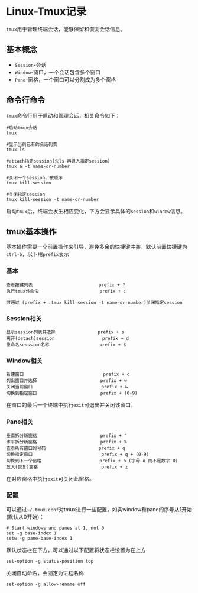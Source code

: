 # Linux-Tmux记录
`tmux`用于管理终端会话，能够保留和恢复会话信息。

## 基本概念
- `Session`-会话
- `Window`-窗口，一个会话包含多个窗口
- `Pane`-窗格，一个窗口可以分割成为多个窗格


## 命令行命令
`tmux`命令行用于启动和管理会话，相关命令如下：
```
#启动tmux会话
tmux

#显示当前已有的会话列表
tmux ls

#attach指定session(先ls 再进入指定session)
tmux a -t name-or-number

#关闭一个session，按顺序
tmux kill-session

#关闭指定session
tmux kill-session -t name-or-number
```

启动`tmux`后，终端会发生相应变化，下方会显示具体的`session`和`window`信息。

## tmux基本操作
基本操作需要一个前置操作来引导，避免多余的快捷键冲突，默认前置快捷键为`ctrl-b`，以下用`prefix`表示

### 基本
```
查看按键列表                         prefix + ?  
执行tmux外命令                       prefix + :

可通过 (prefix + :tmux kill-session -t name-or-number)关闭指定session
```
### Session相关
```
显示session列表并选择                prefix + s
离开(detach)session                  prefix + d
重命名sesssion名称                   prefix + $
```

### Window相关
```
新建窗口                              prefix + c
列出窗口并选择                        prefix + w
关闭当前窗口                          prefix + &
切换到指定窗口                        prefix + (0-9)
```
在窗口的最后一个终端中执行`exit`可退出并关闭该窗口。

### Pane相关
```
垂直拆分新窗格                        prefix + "
水平拆分新窗格                        prefix + %
查看所有窗口的号码                    prefix + q
切换指定窗口                          prefix + q + (0-9)
切换到下一个窗格                      prefix + o (字母 o 而不是数字 0)
放大(恢复)窗格                        prefix + z
```
在对应窗格中执行`exit`可关闭此窗格。

### 配置
可以通过`~/.tmux.conf`对tmux进行一些配置，如实window和pane的序号从1开始(默认从0开始)：

```
# Start windows and panes at 1, not 0
set -g base-index 1
setw -g pane-base-index 1
```

默认状态栏在下方，可以通过以下配置将状态栏设置为在上方
```
set-option -g status-position top
```

关闭自动命名，会固定为进程名称
```
set-option -g allow-rename off 
```
